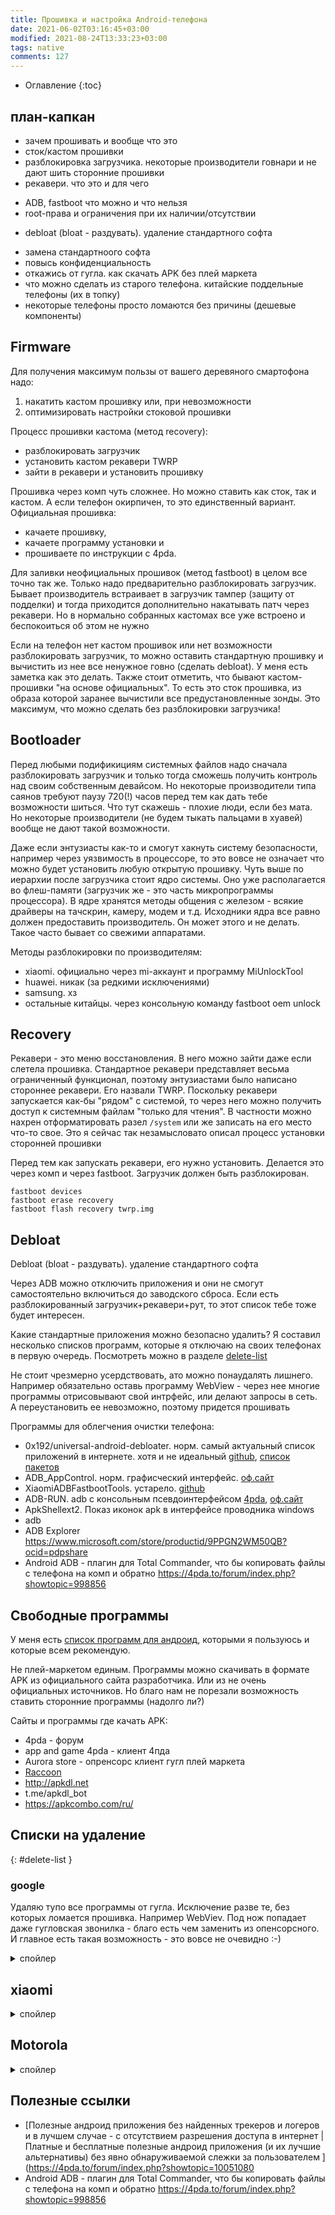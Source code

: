 ```yaml
---
title: Прошивка и настройка Android-телефона
date: 2021-06-02T03:16:45+03:00
modified: 2021-08-24T13:33:23+03:00
tags: native
comments: 127
---
```


- Оглавление
{:toc}

план-капкан
---

+ зачем прошивать и вообще что это
+ сток/кастом прошивки
+ разблокировка загрузчика. некоторые производители говнари и не дают шить сторонние прошивки
+ рекавери. что это и для чего
- ADB, fastboot что можно и что нельзя
- root-права и ограничения при их наличии/отсутствии
+ debloat (bloat - раздувать). удаление стандартного софта
- замена стандартноого софта
- повысь конфиденциальность
- откажись от гугла. как скачать APK без плей маркета
- что можно сделать из старого телефона. китайские поддельные телефоны (их в топку)
- некоторые телефоны просто ломаются без причины (дешевые компоненты)


## Firmware

Для получения максимум пользы от вашего деревяного смартофона надо:
1) накатить кастом прошивку или, при невозможности
2) оптимизировать настройки стоковой прошивки

Процесс прошивки кастома (метод recovery):
- разблокировать загрузчик
- установить кастом рекавери TWRP
- зайти в рекавери и установить прошивку

Прошивка через комп чуть сложнее. Но можно ставить как сток, так и кастом. А если телефон окирпичен, то это единственный вариант. Официальная прошивка: 
- качаете прошивку, 
- качаете программу установки и 
- прошиваете по инструкции с 4pda. 

Для заливки неофициальных прошивок (метод fastboot) в целом все точно так же. Только надо предварительно разблокировать загрузчик. Бывает производитель встраивает в загрузчик тампер (защиту от подделки) и тогда приходится дополнительно накатывать патч через рекавери. Но в нормально собранных кастомах все уже встроено и беспокоиться об этом не нужно

Если на телефон нет кастом прошивок или нет возможности разблокировать загрузчик, то можно оставить стандартную прошивку и вычистить из нее все ненужное говно (сделать debloat). У меня есть заметка как это делать. Также стоит отметить, что бывают кастом-прошивки "на основе официальных". То есть это сток прошивка, из образа которой заранее вычистили все предустановленные зонды. Это максимум, что можно сделать без разблокировки загрузчика!

## Bootloader
Перед любыми подификициям системных файлов надо сначала разблокировать загрузчик и только тогда сможешь получить контроль над своим собственным девайсом. Но некоторые производители типа саянов требуют паузу 720(!) часов перед тем как дать тебе возможности шиться. Что тут скажешь - плохие люди, если без мата. Но некоторые производители (не будем тыкать пальцами в хуавей) вообще не дают такой возможности. 

Даже если энтузиасты как-то и смогут хакнуть систему безопасности, например через уязвимость в процессоре, то это вовсе не означает что можно будет установить любую открытую прошивку. Чуть выше по иерархии после загрузчика стоит ядро системы. Оно уже располагается во флеш-памяти (загрузчик же - это часть микропрограммы процессора). В ядре хранятся методы общения с железом - всякие драйверы на тачскрин, камеру, модем и т.д. Исходники ядра все равно должен предоставить производитель. Он может этого и не делать. Такое часто бывает со свежими аппаратами.

Методы разблокировки по производителям:
- xiaomi. официально через mi-аккаунт и программу MiUnlockTool
- huawei. никак (за редкими исключениями)
- samsung. хз
- остальные китайцы. через консольную команду fastboot oem unlock

## Recovery
Рекавери - это меню восстановления. В него можно зайти даже если слетела прошивка. Стандартное рекавери представляет весьма ограниченный функционал, поэтому энтузиастами было написано стороннее рекавери. Его назвали TWRP. Поскольку рекавери запускается как-бы "рядом" с системой, то через него можно получить доступ к системным файлам "только для чтения". В частности можно нахрен отформатировать разел `/system` или же записать на его место что-то свое. Это я сейчас так незамысловато описал процесс установки сторонней прошивки

Перед тем как запускать рекавери, его нужно установить. Делается это через комп и через fastboot. Загрузчик должен быть разблокирован. 
```
fastboot devices
fastboot erase recovery
fastboot flash recovery twrp.img
```

## Debloat
Debloat (bloat - раздувать). удаление стандартного софта

Через ADB можно отключить приложения и они не смогут самостоятельно включиться до заводского сброса. Если есть разблокированный загрузчик+рекавери+рут, то этот список тебе тоже будет интересен.

Какие стандартные приложения можно безопасно удалить? Я составил несколько списков программ, которые я отключаю на своих телефонах в первую очередь. Посмотреть можно в разделе [delete-list](#delete-list)

Не стоит чрезмерно усердствовать, ато можно понаудалять лишнего. Например обязательно оставь программу WebView - через нее многие программы отрисовывают свой интрфейс, или делают запросы в сеть. А переустановить ее невозможно, поэтому придется прошивать

Программы для облегчения очистки телефона:
- 0x192/universal-android-debloater. норм. самый актуальный список приложений в интернете. хотя и не идеальный
  [github](https://github.com/0x192/universal-android-debloater/releases),
  [список пакетов](https://raw.githubusercontent.com/0x192/universal-android-debloater/main/resources/assets/uad_lists.json)
- ADB_AppControl. норм. графисческий интерфейс.
  [оф.сайт](https://adbappcontrol.com/)
- XiaomiADBFastbootTools. устарело. 
  [github](https://github.com/Szaki/XiaomiADBFastbootTools)
- ADB-RUN. adb с консольным псевдоинтерфейсом
  [4pda](https://4pda.to/forum/index.php?showtopic=437824), 
  [оф.сайт](https://androidp1.ru/adb-run-obzor-funktsiy/)
- ApkShellext2. Показ иконок apk в интерфейсе проводника windows
- adb
- ADB Explorer <https://www.microsoft.com/store/productid/9PPGN2WM50QB?ocid=pdpshare>
- Android ADB - плагин для Total Commander, что бы копировать файлы с телефона на комп и обратно <https://4pda.to/forum/index.php?showtopic=998856>


## Свободные программы
У меня есть [список программ для андроид](/r/android.md), которыми я пользуюсь и которые всем рекомендую.

Не плей-маркетом единым. Программы можно скачивать в формате APK из официального сайта разработчика. Или из не очень официальных источников. Но благо нам не порезали возможность ставить сторонние программы (надолго ли?)

Сайты и программы где качать APK:
- 4pda - форум
- app and game 4pda - клиент 4пда
- Aurora store - опренсорс клиент гугл плей маркета
- [Raccoon](https://4pda.ru/forum/index.php?showtopic=592899&st=160#entry98072856)
- <http://apkdl.net> 
- t.me/apkdl_bot
- <https://apkcombo.com/ru/>


## Списки на удаление
{: #delete-list }


### google  
Удаляю тупо все программы от гугла. Исключение разве те, без которых ломается прошивка. Например WebViev. Под нож попадает даже гугловская звонилка - благо есть чем заменить из опенсорсного. И главное есть такая возможность - это вовсе не очевидно :-)

<details markdown="1"><summary markdown="0">спойлер</summary>

```
# google play сервисы. на старых телефонах очень сильно тормозит
com.android.gms
# chrome. браузер. бесполезный если есть альтернативы
com.android.chrome
com.google.android.apps.books-1
com.google.android.apps.docs-1
com.google.android.apps.docs-2
com.google.android.apps.magazines-1
com.google.android.apps.maps-1
com.google.android.apps.translate-1
com.google.android.apps.plus-1
com.google.android.gm-1
com.google.android.marvin.talkback-1
com.google.android.music-1
com.google.android.play.games-1
com.google.android.talk-1
com.google.android.tts-1
com.google.android.videos-1
com.google.android.youtube-1
```
</details>

## xiaomi
<details markdown="1"><summary markdown="0">спойлер</summary>

<https://4pda.to/forum/index.php?showtopic=921645#entry77962469>
```
msa

```
</details>

## Motorola

<details markdown="1"><summary markdown="0">спойлер</summary>

Список составлял сам на основе: [источник](https://4pda.to/forum/index.php?showtopic=526899&st=10080#entry38586664)

```
com.motorola.migrate-1
com.motorola.bodyguard-1
com.motorola.fmplayer-1
com.motorola.genie-1
com.motorola.contextual.smartrules2-1
com.motorola.setup
```
</details>



## Полезные ссылки
- [Полезные андроид приложения без найденных трекеров и логеров и в лучшем случае - с отсутствием разрешения доступа в интернет | Платные и бесплатные полезные андроид приложения (и их лучшие альтернативы) без явно обнаруживаемой слежки за пользователем
](https://4pda.to/forum/index.php?showtopic=10051080
- Android ADB - плагин для Total Commander, что бы копировать файлы с телефона на комп и обратно <https://4pda.to/forum/index.php?showtopic=998856>

